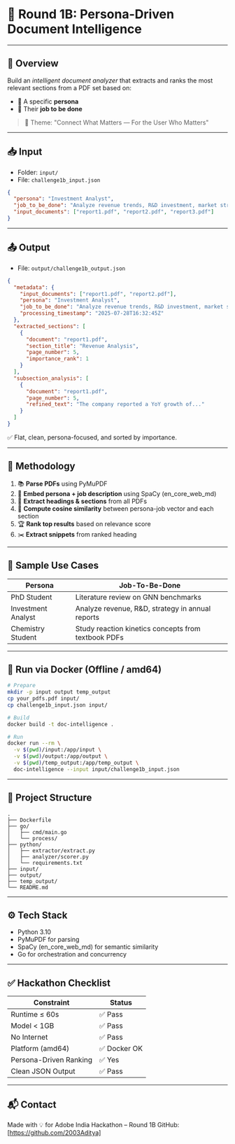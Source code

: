 
# 🧠 Round 1B: Persona-Driven Document Intelligence

---

## 🚀 Overview

Build an *intelligent document analyzer* that extracts and ranks the most relevant sections from a PDF set based on:
- 🧑 A specific **persona**
- 🎯 Their **job to be done**

> 📌 Theme: "Connect What Matters — For the User Who Matters"

---

## 📥 Input

- Folder: `input/`
- File: `challenge1b_input.json`

```json
{
  "persona": "Investment Analyst",
  "job_to_be_done": "Analyze revenue trends, R&D investment, market strategy",
  "input_documents": ["report1.pdf", "report2.pdf", "report3.pdf"]
}
```

---

## 📤 Output

- File: `output/challenge1b_output.json`

```json
{
  "metadata": {
    "input_documents": ["report1.pdf", "report2.pdf"],
    "persona": "Investment Analyst",
    "job_to_be_done": "Analyze revenue trends, R&D investment, market strategy",
    "processing_timestamp": "2025-07-28T16:32:45Z"
  },
  "extracted_sections": [
    {
      "document": "report1.pdf",
      "section_title": "Revenue Analysis",
      "page_number": 5,
      "importance_rank": 1
    }
  ],
  "subsection_analysis": [
    {
      "document": "report1.pdf",
      "page_number": 5,
      "refined_text": "The company reported a YoY growth of..."
    }
  ]
}
```

✅ Flat, clean, persona-focused, and sorted by importance.

---

## 🧠 Methodology

1. 📚 **Parse PDFs** using PyMuPDF
2. 🧠 **Embed persona + job description** using SpaCy (en_core_web_md)
3. 📄 **Extract headings & sections** from all PDFs
4. 🧮 **Compute cosine similarity** between persona-job vector and each section
5. 🏆 **Rank top results** based on relevance score
6. ✂️ **Extract snippets** from ranked heading

---

## 🧪 Sample Use Cases

| Persona               | Job-To-Be-Done                                                 |
|-----------------------|----------------------------------------------------------------|
| PhD Student           | Literature review on GNN benchmarks                            |
| Investment Analyst    | Analyze revenue, R&D, strategy in annual reports               |
| Chemistry Student     | Study reaction kinetics concepts from textbook PDFs            |

---

## 🐳 Run via Docker (Offline / amd64)

```bash
# Prepare
mkdir -p input output temp_output
cp your_pdfs.pdf input/
cp challenge1b_input.json input/

# Build
docker build -t doc-intelligence .

# Run
docker run --rm \
  -v $(pwd)/input:/app/input \
  -v $(pwd)/output:/app/output \
  -v $(pwd)/temp_output:/app/temp_output \
  doc-intelligence --input input/challenge1b_input.json
```

---

## 📁 Project Structure

```
.
├── Dockerfile
├── go/
│   ├── cmd/main.go
│   └── process/
├── python/
│   ├── extractor/extract.py
│   ├── analyzer/scorer.py
│   └── requirements.txt
├── input/
├── output/
├── temp_output/
└── README.md
```

---

## ⚙️ Tech Stack

- Python 3.10
- PyMuPDF for parsing
- SpaCy (en_core_web_md) for semantic similarity
- Go for orchestration and concurrency

---

## ✅ Hackathon Checklist

| Constraint                  | Status     |
|----------------------------|------------|
| Runtime ≤ 60s              | ✅ Pass     |
| Model < 1GB                | ✅ Pass     |
| No Internet                | ✅ Pass     |
| Platform (amd64)           | ✅ Docker OK|
| Persona-Driven Ranking     | ✅ Yes      |
| Clean JSON Output          | ✅ Pass     |

---

## 📬 Contact

Made with 💡 for Adobe India Hackathon – Round 1B
GitHub: [https://github.com/2003Aditya]


